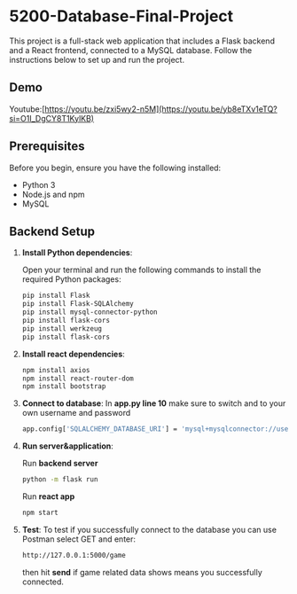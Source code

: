 # 5200-Database-Final-Project

This project is a full-stack web application that includes a Flask backend and a React frontend, connected to a MySQL database. Follow the instructions below to set up and run the project.

## Demo
Youtube:[https://youtu.be/zxi5wy2-n5M](https://youtu.be/yb8eTXv1eTQ?si=O1I_DgCY8T1KylKB)

## Prerequisites

Before you begin, ensure you have the following installed:
- Python 3
- Node.js and npm
- MySQL

## Backend Setup

1. **Install Python dependencies**:

   Open your terminal and run the following commands to install the required Python packages:

   ```bash
   pip install Flask
   pip install Flask-SQLAlchemy
   pip install mysql-connector-python
   pip install flask-cors
   pip install werkzeug
   pip install flask-cors
2. **Install react dependencies**:
   ```bash
   npm install axios
   npm install react-router-dom
   npm install bootstrap
3. **Connect to database**:
In __app.py line 10__ make sure to switch <username> and <password> to your own username and password
   ```bash
   app.config['SQLALCHEMY_DATABASE_URI'] = 'mysql+mysqlconnector://username:password@localhost:3306/gamedatabase'
   ```

4. **Run server&application**:

   Run __backend server__
   ```bash
   python -m flask run
   ```
   Run __react app__
   ```bash
   npm start
   ```

5. **Test**:
   To test if you successfully connect to the database you can use Postman
   select GET and enter:
   ```bash
   http://127.0.0.1:5000/game
   ```
   then hit __send__ if game related data shows means you successfully connected.
